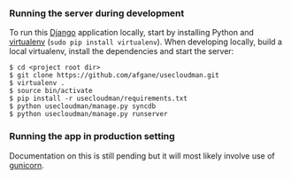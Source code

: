 ### Running the server during development

To run this [Django][1] application locally, start by installing 
Python and [virtualenv][2] (``sudo pip install virtualenv``). 
When developing locally, build a local virtualenv, install the 
dependencies and start the server:

    $ cd <project root dir>
    $ git clone https://github.com/afgane/usecloudman.git
    $ virtualenv .
    $ source bin/activate
    $ pip install -r usecloudman/requirements.txt
    $ python usecloudman/manage.py syncdb
    $ python usecloudman/manage.py runserver

### Running the app in production setting

Documentation on this is still pending but it will most likely
involve use of [gunicorn][3].

[1]: https://www.djangoproject.com/
[2]: https://github.com/pypa/virtualenv
[3]: http://gunicorn.org/run.html